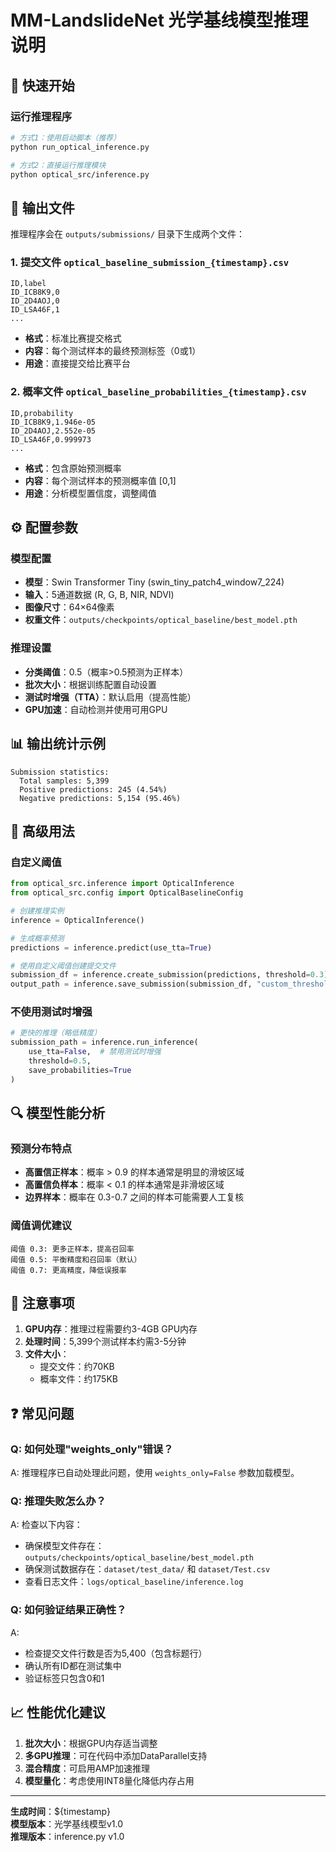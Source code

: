 # MM-LandslideNet 光学基线模型推理说明

## 🚀 快速开始

### 运行推理程序
```bash
# 方式1：使用启动脚本（推荐）
python run_optical_inference.py

# 方式2：直接运行推理模块
python optical_src/inference.py
```

## 📁 输出文件

推理程序会在 `outputs/submissions/` 目录下生成两个文件：

### 1. 提交文件 `optical_baseline_submission_{timestamp}.csv`
```csv
ID,label
ID_ICB8K9,0
ID_2D4AOJ,0
ID_LSA46F,1
...
```
- **格式**：标准比赛提交格式
- **内容**：每个测试样本的最终预测标签（0或1）
- **用途**：直接提交给比赛平台

### 2. 概率文件 `optical_baseline_probabilities_{timestamp}.csv`
```csv
ID,probability
ID_ICB8K9,1.946e-05
ID_2D4AOJ,2.552e-05
ID_LSA46F,0.999973
...
```
- **格式**：包含原始预测概率
- **内容**：每个测试样本的预测概率值 [0,1]
- **用途**：分析模型置信度，调整阈值

## ⚙️ 配置参数

### 模型配置
- **模型**：Swin Transformer Tiny (swin_tiny_patch4_window7_224)
- **输入**：5通道数据 (R, G, B, NIR, NDVI)
- **图像尺寸**：64×64像素
- **权重文件**：`outputs/checkpoints/optical_baseline/best_model.pth`

### 推理设置
- **分类阈值**：0.5（概率>0.5预测为正样本）
- **批次大小**：根据训练配置自动设置
- **测试时增强（TTA）**：默认启用（提高性能）
- **GPU加速**：自动检测并使用可用GPU

## 📊 输出统计示例

```
Submission statistics:
  Total samples: 5,399
  Positive predictions: 245 (4.54%)
  Negative predictions: 5,154 (95.46%)
```

## 🔧 高级用法

### 自定义阈值
```python
from optical_src.inference import OpticalInference
from optical_src.config import OpticalBaselineConfig

# 创建推理实例
inference = OpticalInference()

# 生成概率预测
predictions = inference.predict(use_tta=True)

# 使用自定义阈值创建提交文件
submission_df = inference.create_submission(predictions, threshold=0.3)
output_path = inference.save_submission(submission_df, "custom_threshold_0.3.csv")
```

### 不使用测试时增强
```python
# 更快的推理（略低精度）
submission_path = inference.run_inference(
    use_tta=False,  # 禁用测试时增强
    threshold=0.5,
    save_probabilities=True
)
```

## 🔍 模型性能分析

### 预测分布特点
- **高置信正样本**：概率 > 0.9 的样本通常是明显的滑坡区域
- **高置信负样本**：概率 < 0.1 的样本通常是非滑坡区域
- **边界样本**：概率在 0.3-0.7 之间的样本可能需要人工复核

### 阈值调优建议
```
阈值 0.3: 更多正样本，提高召回率
阈值 0.5: 平衡精度和召回率（默认）
阈值 0.7: 更高精度，降低误报率
```

## 📝 注意事项

1. **GPU内存**：推理过程需要约3-4GB GPU内存
2. **处理时间**：5,399个测试样本约需3-5分钟
3. **文件大小**：
   - 提交文件：约70KB
   - 概率文件：约175KB

## ❓ 常见问题

### Q: 如何处理"weights_only"错误？
A: 推理程序已自动处理此问题，使用 `weights_only=False` 参数加载模型。

### Q: 推理失败怎么办？
A: 检查以下内容：
- 确保模型文件存在：`outputs/checkpoints/optical_baseline/best_model.pth`
- 确保测试数据存在：`dataset/test_data/` 和 `dataset/Test.csv`
- 查看日志文件：`logs/optical_baseline/inference.log`

### Q: 如何验证结果正确性？
A: 
- 检查提交文件行数是否为5,400（包含标题行）
- 确认所有ID都在测试集中
- 验证标签只包含0和1

## 📈 性能优化建议

1. **批次大小**：根据GPU内存适当调整
2. **多GPU推理**：可在代码中添加DataParallel支持
3. **混合精度**：可启用AMP加速推理
4. **模型量化**：考虑使用INT8量化降低内存占用

---

**生成时间**：${timestamp}  
**模型版本**：光学基线模型v1.0  
**推理版本**：inference.py v1.0 